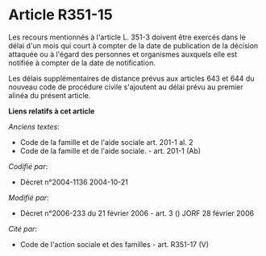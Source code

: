 # Article R351-15

Les recours mentionnés à l'article L. 351-3 doivent être exercés dans le délai d'un mois qui court à compter de la date de
publication de la décision attaquée ou à l'égard des personnes et organismes auxquels elle est notifiée à compter de la date
de notification.

Les délais supplémentaires de distance prévus aux articles 643 et 644 du nouveau code de procédure civile s'ajoutent au délai
prévu au premier alinéa du présent article.

**Liens relatifs à cet article**

_Anciens textes_:

  - Code de la famille et de l'aide sociale art. 201-1 al. 2
  - Code de la famille et de l'aide sociale. - art. 201-1 (Ab)

_Codifié par_:

  - Décret n°2004-1136 2004-10-21

_Modifié par_:

  - Décret n°2006-233 du 21 février 2006 - art. 3 () JORF 28 février 2006

_Cité par_:

  - Code de l'action sociale et des familles - art. R351-17 (V)
